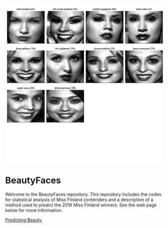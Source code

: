 ![](https://github.com/TuomoNieminen/BeautyFaces/blob/master/top3_prediction.png)

# BeautyFaces

Welcome to the BeautyFaces repository. 
This repository includes the codes for statistical analysis of Miss Finland contenders 
and a description of a method used to predict the 2016 Miss Finland winners. 
See the web page below for more information.

[Predicting Beauty](https://tuomonieminen.github.io/BeautyFaces/)

